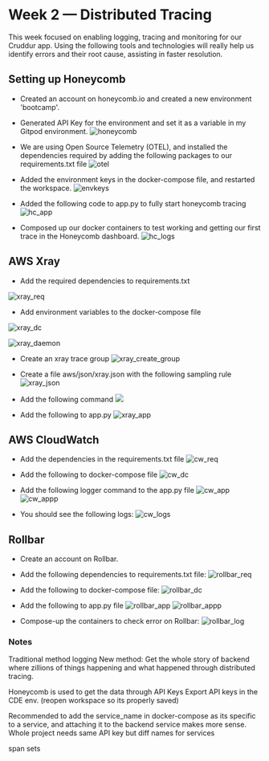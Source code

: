 # Week 2 — Distributed Tracing

This week focused on enabling logging, tracing and monitoring for our Cruddur app. Using the following tools and technologies will really help us identify errors and their root cause, assisting in faster resolution.


## Setting up Honeycomb

* Created an account on honeycomb.io and created a new environment 'bootcamp'.
* Generated API Key for the environment and set it as a variable in my Gitpod environment.
 ![honeycomb](assets/honeycomb_api.jpg)
 
 * We are using Open Source Telemetry (OTEL), and installed the dependencies required by adding the following packages to our requirements.txt file
 ![otel](assets/otel.jpg)
 
 * Added the environment keys in the docker-compose file, and restarted the workspace.
 ![envkeys](assets/env_dc.jpg)
 
 * Added the following code to app.py to fully start honeycomb tracing
![hc_app](assets/hc_app.jpg)

* Composed up our docker containers to test working and getting our first trace in the Honeycomb dashboard.
![hc_logs](assets/honeycomb_log.jpg)



## AWS Xray

* Add the required dependencies to requirements.txt

![xray_req](assets/xray_req.jpg)

* Add environment variables to the docker-compose file

![xray_dc](assets/xray_dc.jpg)

![xray_daemon](assets/xray_daemon.jpg)

* Create an xray trace group
![xray_create_group](assets/xray_create_group.jpg)

* Create a file aws/json/xray.json with the following sampling rule
![xray_json](assets/xray_json.jpg)

* Add the following command 
![](assets/xray_command.jpg)

* Add the following to app.py
![xray_app](assets/xray_app.jpg)


## AWS CloudWatch

* Add the dependencies in the requirements.txt file
![cw_req](assets/cw_req.jpg)

* Add the following to docker-compose file
![cw_dc](assets/cw_dc.jpg)

* Add the following logger command to the app.py file
![cw_app](assets/cw_app.jpg)
![cw_appp](assets/cw_app1.jpg)

* You should see the following logs:
![cw_logs](assets/cw_logs.jpg)


## Rollbar

* Create an account on Rollbar.

* Add the following dependencies to requirements.txt file:
![rollbar_req](assets/rollbar_req.jpg)

* Add the following to docker-compose file:
![rollbar_dc](assets/rollbar_dc.jpg)

* Add the following to app.py file
![rollbar_app](assets/rollbar_app.jpg)
![rollbar_appp](assets/rollbar_app1.jpg)

* Compose-up the containers to check error on Rollbar:
![rollbar_log](assets/rollbar_log.jpg)


### Notes
Traditional method logging
New method: Get the whole story of backend where zillions of things happening and what happened through distributed tracing.

Honeycomb is used to get the data through API Keys
Export API keys in the CDE env. (reopen workspace so its properly saved)

Recommended to add the service_name in docker-compose as its specific to a service, and attaching it to the backend service makes more sense.
Whole project needs same API key but diff names for services

span sets

